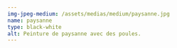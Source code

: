 ```yaml
---
img-jpeg-medium: /assets/medias/medium/paysanne.jpg
name: paysanne
type: black-white
alt: Peinture de paysanne avec des poules.
---
```

